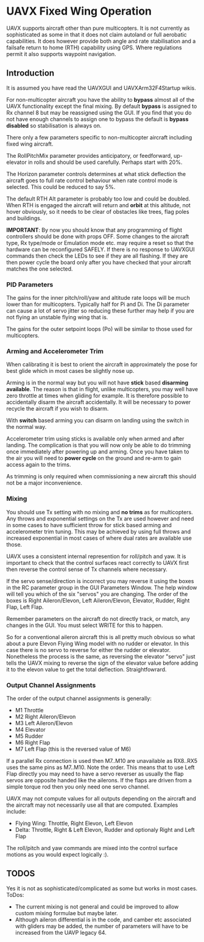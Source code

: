 # UAVX Fixed Wing Operation #

UAVX supports aircraft other than pure multicopters. It is not currently as sophisticated as some in that it does not claim autoland or full aerobatic capabilities. It does however provide both angle 
and rate stabilisation and a failsafe return to home (RTH) capability using GPS. Where regulations permit it also supports waypoint navigation.

## Introduction

It is assumed you have read the UAVXGUI and UAVXArm32F4Startup wikis.

For non-multicopter aircraft you have the ability to **bypass** almost all of the UAVX functionality except the final mixing. By default **bypass** is assigned to Rx channel 8 but may be reassigned using the GUI. If you find that you do not have enough channels to assign one to bypass the default is **bypass disabled** so stabilisation is always on. 

There only a few parameters specific to non-multicopter aircraft including fixed wing aircraft.

The RollPitchMix parameter provides anticipatory, or feedforward, up-elevator in rolls and should be used carefully. Perhaps start with 20%.

The Horizon parameter controls determines at what stick deflection the aircraft goes to full rate control behaviour when 
rate control mode is selected. This could be reduced to say 5%.

The default RTH Alt parameter is probably too low and could be doubled. When RTH is engaged the aircraft will return and **orbit** at this altitude, not hover obviously, so it needs to be clear of obstacles like trees, flag poles and buildings.
 
**IMPORTANT**: By now you should know that any programming of flight controllers should be done with props OFF. Some changes to the aircraft type, Rx type/mode or Emulation mode etc. may require a reset so that the hardware can be reconfigured SAFELY. If there is no response to UAVXGUI commands then check the LEDs to see if they are all flashing. If they are then power cycle the board only after you have checked 
that your aircraft matches the one selected. 

### PID Parameters

The gains for the inner pitch/roll/yaw and altitude rate loops will be much lower than for multicopters. 
Typically half for Pi and Di. The Di parameter can cause a lot of servo jitter so reducing these further may help if you are not flying an unstable flying wing that is.

The gains for the outer setpoint loops (Po) will be similar to those used for multicopters.

### Arming and Accelerometer Trim

When calibrating it is best to orient the aircraft in approximately the pose for best glide which in most cases be slightly nose up. 

Arming is in the normal way but you will not have **stick** based **disarming available**. The reason is that in flight, unlike multicopters, you may well have zero throttle at times when gliding for example. It is therefore possible to accidentally disarm the aircraft accidentally. It will be necessary to power recycle the aircraft if you wish to disarm.

With **switch** based arming you can disarm on landing using the switch in the normal way.

Accelerometer trim using sticks is available only when armed and after landing. The complication is that you will now only be able to do trimming once immediately after powering up and arming. Once you have taken to the air you will need to **power cycle** on the ground and re-arm to gain access again to the trims.

As trimming is only required when commissioning a new aircraft this should not be a major inconvenience.

### Mixing

You should use Tx setting with no mixing and **no trims** as for multicopters. 
Any throws and exponential settings on the Tx are used however and need in some cases to have sufficient throw for stick based arming and accelerometer trim tuning. This may be achieved by using full throws and increased exponential in most cases of where dual rates are available use those.

UAVX uses a consistent internal represention for roll/pitch and yaw. It is important to check that the control surfaces react correctly to UAVX first then reverse the control sense of Tx channels where necessary.

If the servo sense/direction is incorrect you may reverse it using the boxes in the RC parameter group in the GUI Parameters Window. The help window will tell you which of the six "servos" you are changing. 
The order of the boxes is Right Aileron/Elevon, Left Aileron/Elevon, Elevator, Rudder, Right Flap, Left Flap. 

Remember parameters on the aircraft do not directly track, or match, any changes in the GUI. You must select WRITE for this to happen.

So for a conventional aileron aircraft this is all pretty much obvious so what about a pure Elevon Flying Wing model with no rudder or elevator. In this case there is no servo to reverse for either the rudder or elevator. Nonetheless the process is the same, as reversing the elevator "servo" just tells the UAVX mixing to reverse the sign of the elevator value before adding it to the elevon value to get the total deflection. Straightfowrard.

### Output Channel Assignments

The order of the output channel assignments is generally:

* M1 Throttle
* M2 Right Aileron/Elevon
* M3 Left Aileron/Elevon
* M4 Elevator
* M5 Rudder
* M6 Right Flap
* M7 Left Flap (this is the reversed value of M6)

If a parallel Rx connection is used then M7..M10 are unavailable as RX8..RX5 uses the same pins as M7..M10. Note the order. This means that to use Left Flap directly you may need to have a servo reverser as usually the flap servos are opposite handed like the ailerons. If the flaps are driven from a simple torque rod then you only need one servo channel.

UAVX may not compute values for all outputs depending on the aircraft and the aircraft may not necessarily use all that are computed. Examples include:

* Flying Wing: Throttle, Right Elevon, Left Elevon
* Delta: Throttle, Right & Left Elevon, Rudder and optionaly Right and Left Flap

The roll/pitch and yaw commands are mixed into the control surface motions as you would expect logically :).

       
## TODOS

Yes it is not as sophisticated/complicated as some but works in most cases. ToDos: 

 * The current mixing is not general and could be improved to allow custom mixing formulae but maybe later.
 * Although aileron differential is in the code, and camber etc associated with gliders may be added, the number of parameters will have to be increased from the UAVP legacy 64.
